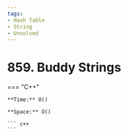 ```yaml
---
tags:
- Hash Table
- String
- Unsolved
---
```



# 859. Buddy Strings

=== "C++"

    **Time:** O()

    **Space:** O()

    ``` c++
    ```
